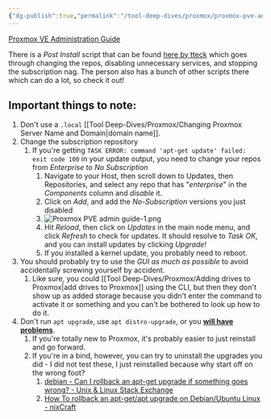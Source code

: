 ```yaml
---
{"dg-publish":true,"permalink":"/tool-deep-dives/proxmox/proxmox-pve-admin-guide/","noteIcon":""}
---
```



[Proxmox VE Administration Guide](https://pve.proxmox.com/pve-docs/pve-admin-guide.html)

There is a *Post Install* script that can be found [here by tteck](https://tteck.github.io/Proxmox/) which goes through changing the repos, disabling unnecessary services, and stopping the subscription nag. The person also has a bunch of other scripts there which can do a lot, so check it out!
## Important things to note:
1. Don't use a `.local` [[Tool Deep-Dives/Proxmox/Changing Proxmox Server Name and Domain\|domain name]].
2. Change the subscription repository
	1. If you're getting `TASK ERROR: command 'apt-get update' failed: exit code 100` in your update output, you need to change your repos from *Enterprise* to *No Subscription*
		1. Navigate to your Host, then scroll down to Updates, then Repositories, and select any repo that has "*enterprise*" in the *Components* column and *disable* it.
		2. Click on *Add*, and add the *No-Subscription* versions you just disabled
		3. ![Proxmox PVE admin guide-1.png](/img/user/Attachments/Proxmox%20PVE%20admin%20guide-1.png)
		4. Hit *Reload*, then click on *Updates* in the main node menu, and click *Refresh* to check for updates. It should resolve to *Task OK*, and you can install updates by clicking *Upgrade!*
		5. If you installed a kernel update, you probably need to reboot.
3. You should probably try to use the *GUI as much as possible* to avoid accidentally screwing yourself by accident.
	1. Like sure, you could [[Tool Deep-Dives/Proxmox/Adding drives to Proxmox\|add drives to Proxmox]] using the CLI, but then they don't show up as added storage because you didn't enter the command to activate it or something and you can't be bothered to look up how to do it.
4. Don't run `apt upgrade`, use `apt distro-upgrade`, or you [**will have problems**](https://www.reddit.com/r/Proxmox/comments/ujqig9/use_apt_distupgrade_or_the_gui_not_apt_upgrade/).
	1. If you're totally new to Proxmox, it's probably easier to just reinstall and go forward.
	2. If you're in a bind, however, you can try to uninstall the upgrades you did - I did not test these, I just reinstalled because why start off on the wrong foot?
		1. [debian - Can I rollback an apt-get upgrade if something goes wrong? - Unix & Linux Stack Exchange](https://unix.stackexchange.com/questions/79050/can-i-rollback-an-apt-get-upgrade-if-something-goes-wrong)
		2. [How To rollback an apt-get/apt upgrade on Debian/Ubuntu Linux - nixCraft](https://www.cyberciti.biz/howto/debian-linux/ubuntu-linux-rollback-an-apt-get-upgrade/)

